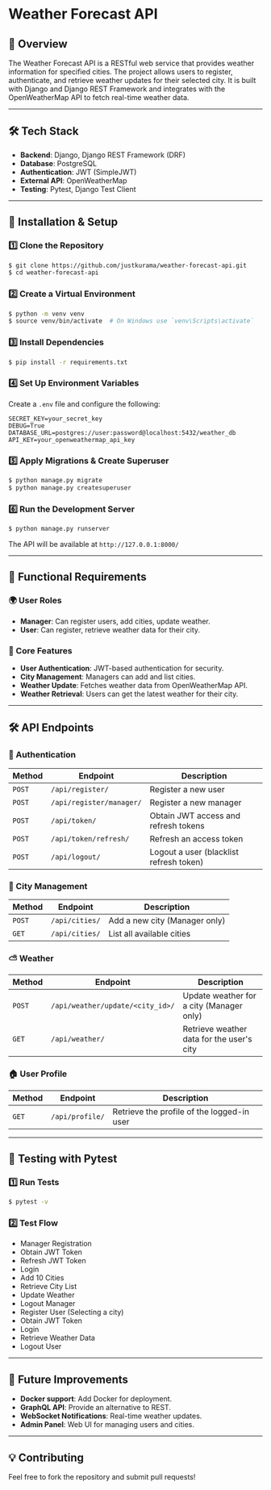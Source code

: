# Weather Forecast API

## 📌 Overview
The Weather Forecast API is a RESTful web service that provides weather information for specified cities. The project allows users to register, authenticate, and retrieve weather updates for their selected city. It is built with Django and Django REST Framework and integrates with the OpenWeatherMap API to fetch real-time weather data.

---
## 🛠️ Tech Stack
- **Backend**: Django, Django REST Framework (DRF)
- **Database**: PostgreSQL
- **Authentication**: JWT (SimpleJWT)
- **External API**: OpenWeatherMap
- **Testing**: Pytest, Django Test Client

---
## 🚀 Installation & Setup

### 1️⃣ Clone the Repository
```sh
$ git clone https://github.com/justkurama/weather-forecast-api.git
$ cd weather-forecast-api
```

### 2️⃣ Create a Virtual Environment
```sh
$ python -m venv venv
$ source venv/bin/activate  # On Windows use `venv\Scripts\activate`
```

### 3️⃣ Install Dependencies
```sh
$ pip install -r requirements.txt
```

### 4️⃣ Set Up Environment Variables
Create a `.env` file and configure the following:
```env
SECRET_KEY=your_secret_key
DEBUG=True
DATABASE_URL=postgres://user:password@localhost:5432/weather_db
API_KEY=your_openweathermap_api_key
```

### 5️⃣ Apply Migrations & Create Superuser
```sh
$ python manage.py migrate
$ python manage.py createsuperuser
```

### 6️⃣ Run the Development Server
```sh
$ python manage.py runserver
```
The API will be available at `http://127.0.0.1:8000/`

---
## 📌 Functional Requirements
### 🌍 User Roles
- **Manager**: Can register users, add cities, update weather.
- **User**: Can register, retrieve weather data for their city.

### 🔧 Core Features
- **User Authentication**: JWT-based authentication for security.
- **City Management**: Managers can add and list cities.
- **Weather Update**: Fetches weather data from OpenWeatherMap API.
- **Weather Retrieval**: Users can get the latest weather for their city.

---
## 🛠️ API Endpoints
### 🔑 Authentication
| Method | Endpoint | Description |
|--------|----------|-------------|
| `POST` | `/api/register/` | Register a new user |
| `POST` | `/api/register/manager/` | Register a new manager |
| `POST` | `/api/token/` | Obtain JWT access and refresh tokens |
| `POST` | `/api/token/refresh/` | Refresh an access token |
| `POST` | `/api/logout/` | Logout a user (blacklist refresh token) |

### 🌆 City Management
| Method | Endpoint | Description |
|--------|----------|-------------|
| `POST` | `/api/cities/` | Add a new city (Manager only) |
| `GET`  | `/api/cities/` | List all available cities |

### ⛅ Weather
| Method | Endpoint | Description |
|--------|----------|-------------|
| `POST` | `/api/weather/update/<city_id>/` | Update weather for a city (Manager only) |
| `GET`  | `/api/weather/` | Retrieve weather data for the user's city |

### 🏠 User Profile
| Method | Endpoint | Description |
|--------|----------|-------------|
| `GET`  | `/api/profile/` | Retrieve the profile of the logged-in user |

---
## 🧪 Testing with Pytest

### 1️⃣ Run Tests
```sh
$ pytest -v
```
### 2️⃣ Test Flow
- Manager Registration
- Obtain JWT Token
- Refresh JWT Token
- Login
- Add 10 Cities
- Retrieve City List
- Update Weather
- Logout Manager
- Register User (Selecting a city)
- Obtain JWT Token
- Login
- Retrieve Weather Data
- Logout User

---
## 📌 Future Improvements
- **Docker support**: Add Docker for deployment.
- **GraphQL API**: Provide an alternative to REST.
- **WebSocket Notifications**: Real-time weather updates.
- **Admin Panel**: Web UI for managing users and cities.

---
## 💡 Contributing
Feel free to fork the repository and submit pull requests!
